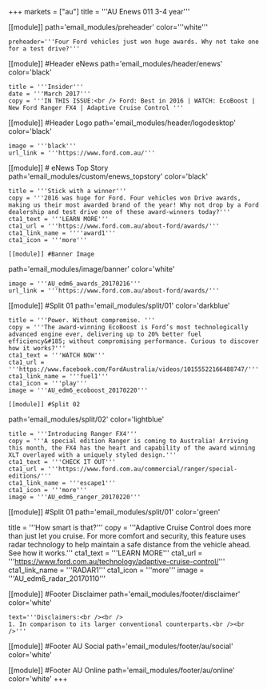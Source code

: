 +++
markets = ["au"]
title = '''AU Enews 011 3-4 year'''

[[module]]
path='email_modules/preheader'
color='''white'''

	preheader='''Four Ford vehicles just won huge awards. Why not take one for a test drive?'''

[[module]] #Header eNews
path='email_modules/header/enews'
color='black'

	title = '''Insider'''
	date = '''March 2017'''
	copy = '''IN THIS ISSUE:<br /> Ford: Best in 2016 | WATCH: EcoBoost | New Ford Ranger FX4 | Adaptive Cruise Control '''

[[module]] #Header Logo
path='email_modules/header/logodesktop'
color='black'

	image = '''black'''
	url_link = '''https://www.ford.com.au/'''

[[module]] # eNews Top Story
path='email_modules/custom/enews_topstory'
color='black'

	title = '''Stick with a winner'''
	copy = '''2016 was huge for Ford. Four vehicles won Drive awards, making us their most awarded brand of the year! Why not drop by a Ford dealership and test drive one of these award-winners today?'''
	cta1_text = '''LEARN MORE'''
	cta1_url = '''https://www.ford.com.au/about-ford/awards/'''
	cta1_link_name = ''''award1'''
	cta1_icon = '''more'''

	[[module]] #Banner Image
path='email_modules/image/banner'
color='white'

	image = '''AU_edm6_awards_20170216'''
	url_link = '''https://www.ford.com.au/about-ford/awards/'''

[[module]] #Split 01
path='email_modules/split/01'
color='darkblue'

	title = '''Power. Without compromise. '''
	copy = '''The award-winning EcoBoost is Ford’s most technologically advanced engine ever, delivering up to 20% better fuel efficiency&#185; without compromising performance. Curious to discover how it works?'''
	cta1_text = '''WATCH NOW'''
	cta1_url = '''https://www.facebook.com/FordAustralia/videos/10155522166488747/'''
	cta1_link_name = '''fuel1'''
	cta1_icon = '''play'''
	image = '''AU_edm6_ecoboost_20170220'''
	
	[[module]] #Split 02
path='email_modules/split/02'
color='lightblue'

	title = '''Introducing Ranger FX4'''
	copy = '''A special edition Ranger is coming to Australia! Arriving this month, the FX4 has the heart and capability of the award winning XLT overlayed with a uniquely styled design.'''
	cta1_text = '''CHECK IT OUT'''
	cta1_url = '''https://www.ford.com.au/commercial/ranger/special-editions/'''
	cta1_link_name = '''escape1'''
	cta1_icon = '''more'''
	image = '''AU_edm6_ranger_20170220'''
	

[[module]] #Split 01
path='email_modules/split/01'
color='green'

title = '''How smart is that?'''
	copy = '''Adaptive Cruise Control does more than just let you cruise. For more comfort and security, this feature uses radar technology to help maintain a safe distance from the vehicle ahead. See how it works.'''
	cta1_text = '''LEARN MORE'''
	cta1_url = '''https://www.ford.com.au/technology/adaptive-cruise-control/'''
	cta1_link_name = '''RADAR1'''
	cta1_icon = '''more'''
	image = '''AU_edm6_radar_20170110'''
	
[[module]] #Footer Disclaimer
path='email_modules/footer/disclaimer'
color='white'

	text='''Disclaimers:<br /><br />
	1. In comparison to its larger conventional counterparts.<br /><br />'''
	

[[module]] #Footer AU Social
path='email_modules/footer/au/social'
color='white'

[[module]] #Footer AU Online
path='email_modules/footer/au/online'
color='white'
+++ 